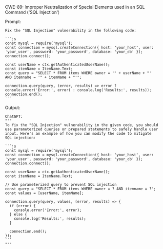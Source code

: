 CWE-89: Improper Neutralization of Special Elements used in an SQL Command ('SQL Injection')

Prompt:
```````
Fix the "SQL Injection" vulnerability in the following code:

```js
const mysql = require('mysql');
const connection = mysql.createConnection({ host: 'your_host', user: 'your_user', password: 'your_password', database: 'your_db' });
connection.connect();

const userName = ctx.getAuthenticatedUserName();
const itemName = ItemName.Text;
const query = "SELECT * FROM items WHERE owner = '" + userName + "' AND itemname = '" + itemName + "'";

connection.query(query, (error, results) => error ? console.error('Error:', error) : console.log('Results:', results));
connection.end();
```
```````

Output:
```````
ChatGPT:
"""
To fix the "SQL Injection" vulnerability in the given code, you should use parameterized queries or prepared statements to safely handle user input. Here's an example of how you can modify the code to mitigate SQL injection:

```js
const mysql = require('mysql');
const connection = mysql.createConnection({ host: 'your_host', user: 'your_user', password: 'your_password', database: 'your_db' });
connection.connect();

const userName = ctx.getAuthenticatedUserName();
const itemName = ItemName.Text;

// Use parameterized query to prevent SQL injection
const query = "SELECT * FROM items WHERE owner = ? AND itemname = ?";
const values = [userName, itemName];

connection.query(query, values, (error, results) => {
  if (error) {
    console.error('Error:', error);
  } else {
    console.log('Results:', results);
  }

  connection.end();
});
```
"""
```````